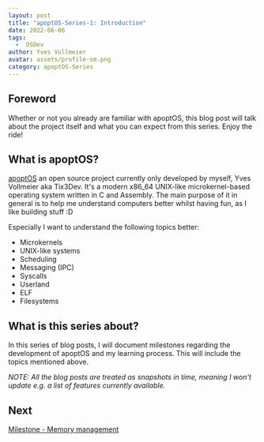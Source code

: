 ```yaml
---
layout: post
title: "apoptOS-Series-1: Introduction"
date: 2022-06-06
tags:
  -  OSDev
author: Yves Vollmeier
avatar: assets/profile-sm.png
category: apoptOS-Series
---
```


## Foreword
Whether or not you already are familiar with apoptOS, this blog post will talk about the project itself and what you can expect from this series. Enjoy the ride!

## What is apoptOS?
[apoptOS](https://github.com/Tix3Dev/apoptOS) an open source project currently only developed by myself, Yves Vollmeier aka Tix3Dev. It's a modern x86_64 UNIX-like microkernel-based operating system written in C and Assembly. The main purpose of it in general is to help me understand computers better whilst having fun, as I like building stuff :D

Especially I want to understand the following topics better:
- Microkernels
- UNIX-like systems
- Scheduling
- Messaging (IPC)
- Syscalls
- Userland
- ELF
- Filesystems

## What is this series about?
In this series of blog posts, I will document milestones regarding the development of apoptOS and my learning process. This will include the topics mentioned above.

_NOTE: All the blog posts are treated as snapshots in time, meaning I won't update e.g. a list of features currently available._

## Next
[Milestone - Memory management](https://tix3dev.github.io/apoptos-series-2)

